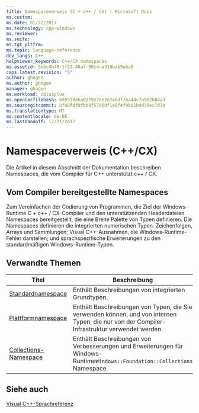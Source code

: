 ```yaml
---
title: Namespaceverweis (C + c++ / CX) | Microsoft Docs
ms.custom: 
ms.date: 01/22/2017
ms.technology: cpp-windows
ms.reviewer: 
ms.suite: 
ms.tgt_pltfrm: 
ms.topic: language-reference
dev_langs: C++
helpviewer_keywords: C++/CX namespaces
ms.assetid: 5ebc0b49-1f22-48a7-90c4-a310bab9aba6
caps.latest.revision: "5"
author: ghogen
ms.author: ghogen
manager: ghogen
ms.workload: cplusplus
ms.openlocfilehash: b98510e6a027927ee7e24bdf7ba44c7a902b84a3
ms.sourcegitcommit: 8fa8fdf0fbb4f57950f1e8f4f9b81b4d39ec7d7a
ms.translationtype: MT
ms.contentlocale: de-DE
ms.lasthandoff: 12/21/2017
---
```

# <a name="namespaces-reference-ccx"></a>Namespaceverweis (C++/CX)
Die Artikel in diesem Abschnitt der Dokumentation beschreiben Namespaces, die vom Compiler für C++ unterstützt c++ / CX.  
  
## <a name="compiler-supplied-namespaces"></a>Vom Compiler bereitgestellte Namespaces  
 Zum Vereinfachen der Codierung von Programmen, die Ziel der Windows-Runtime C + c++ / CX-Compiler und den unterstützenden Headerdateien Namespaces bereitgestellt, die eine Breite Palette von Typen definieren. Die Namespaces definieren die integrierten numerischen Typen. Zeichenfolgen, Arrays und Sammlungen; Visual C++-Ausnahmen, die Windows-Runtime-Fehler darstellen; und sprachspezifische Erweiterungen zu den standardmäßigen Windows-Runtime-Typen.  
  
## <a name="related-topics"></a>Verwandte Themen  
  
|Titel|Beschreibung|  
|-----------|-----------------|  
|[Standardnamespace](../cppcx/default-namespace.md)|Enthält Beschreibungen von integrierten Grundtypen.|  
|[Plattformnamespace](../cppcx/platform-namespace-c-cx.md)|Enthält Beschreibungen von Typen, die Sie verwenden können, und von internen Typen, die nur von der Compiler-Infrastruktur verwendet werden.|  
|[Collections-Namespace](../cppcx/windows-foundation-collections-namespace-c-cx.md)|Enthält Beschreibungen von Verbesserungen und Erweiterungen für Windows-Runtime`Windows::Foundation::Collections` Namespace.|  
  
## <a name="see-also"></a>Siehe auch  
 [Visual C++-Sprachreferenz](../cppcx/visual-c-language-reference-c-cx.md)